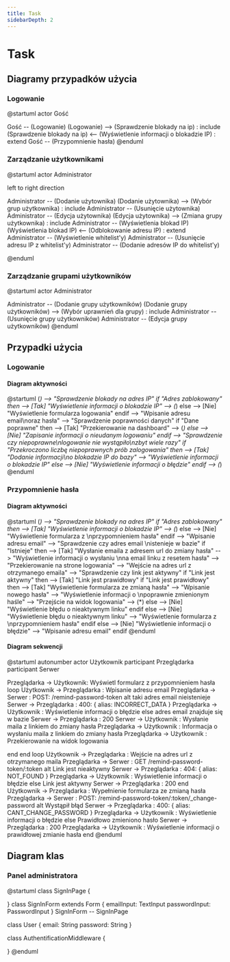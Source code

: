```yaml
---
title: Task
sidebarDepth: 2
---
```


# Task
## Diagramy przypadków użycia

### Logowanie
@startuml
actor Gość

Gość -- (Logowanie)
(Logowanie) --> (Sprawdzenie blokady na ip) : include
(Sprawdzenie blokady na ip) <-- (Wyświetlenie informacji o blokadzie IP) : extend
Gość -- (Przypomnienie hasła)
@enduml

### Zarządzanie użytkownikami

@startuml
actor Administrator

left to right direction

Administrator -- (Dodanie użytownika)
(Dodanie użytownika) --> (Wybór grup użytkownika) : include
Administrator -- (Usunięcie użytownika)
Administrator -- (Edycja użytownika)
(Edycja użytownika) --> (Zmiana grupy użytkownika) : include
Administrator -- (Wyświetlenia blokad IP)
(Wyświetlenia blokad IP) <-- (Odblokowanie adresu IP) : extend
Administrator -- (Wyświetlenie whitelist'y)
Administrator -- (Usunięcie adresu IP z whitelist'y)
Administrator -- (Dodanie adresów IP do whitelist'y)

@enduml

### Zarządzanie grupami użytkowników

@startuml
actor Administrator

Administrator -- (Dodanie grupy użytkowników)
(Dodanie grupy użytkowników) --> (Wybór uprawnień dla grupy) : include
Administrator -- (Usunięcie grupy użytkowników)
Administrator -- (Edycja grupy użytkowników)
@enduml

## Przypadki użycia 
### Logowanie
#### Diagram aktywności
@startuml
(*) --> "Sprawdzenie blokady na adres IP"
if "Adres zablokowany" then
    --> [Tak] "Wyświetlenie informacji o blokadzie IP"
    --> (*)
else
    --> [Nie] "Wyświetlenie formularza logowania"
endif
--> "Wpisanie adresu email\noraz hasła"
--> "Sprawdzenie poprawności danych"
if "Dane poprawne" then
    --> [Tak] "Przekierowanie na dashboard"
    --> (*)
else
    --> [Nie] "Zapisanie informacji o nieudanym logowaniu"
endif
--> "Sprawdzenie czy niepoprawne\nlogowanie nie wystąpiło\nzbyt wiele razy"
if "Przekroczono liczbę niepoprawnych prób zalogowania" then
    --> [Tak] "Dodanie informacji\no blokadzie IP do bazy"
    --> "Wyświetlenie informacji o blokadzie IP"
else 
    --> [Nie] "Wyświetlenie informacji o błędzie"
endif
--> (*)
@enduml


### Przypomnienie hasła
#### Diagram aktywności
@startuml
(*) --> "Sprawdzenie blokady na adres IP"
if "Adres zablokowany" then
    --> [Tak] "Wyświetlenie informacji o blokadzie IP"
    --> (*)
else
    --> [Nie] "Wyświetlenie formularza z \nprzypomnieniem hasła"
endif
--> "Wpisanie adresu email"
--> "Sprawdzenie czy adres email \nistenieje w bazie"
if "Istnieje" then
    --> [Tak] "Wysłanie emaila z adresem url do zmiany hasła"
    --> "Wyświetlenie informacji o wysłaniu \nna email linku z resetem hasła"
    --> "Przekierowanie na strone logowania"
    --> "Wejście na adres url z otrzymanego emaila"
    --> "Sprawdzenie czy link jest aktywny"
    if "Link jest aktywny" then
      --> [Tak] "Link jest prawidłowy"
      if "Link jest prawidłowy" then
        --> [Tak] "Wyświetlenie formularza ze zmianą hasła"
        --> "Wpisanie nowego hasła"
        --> "Wyświetlenie informacji o \npoprawnie zmienionym haśle"
        --> "Przejście na widok logowania"
        --> (*)
      else
        --> [Nie] "Wyświetlenie błędu o nieaktywnym linku"
      endif
    else
        --> [Nie] "Wyświetlenie błędu o nieaktywnym linku"
        --> "Wyświetlenie formularza z \nprzypomnieniem hasła"
    endif
else
    --> [Nie] "Wyświetlenie informacji o błędzie"
    --> "Wpisanie adresu email"
endif
@enduml
#### Diagram sekwencji
@startuml
autonumber
actor Użytkownik
participant Przeglądarka
participant Serwer

Przeglądarka -> Użytkownik: Wyświetl formularz z przypomnieniem hasła
loop
Użytkownik -> Przeglądarka : Wpisanie adresu email
Przeglądarka -> Serwer : POST: /remind-password-token
alt taki adres email nieistenieje
    Serwer -> Przeglądarka : 400: { alias: INCORRECT_DATA }
    Przeglądarka -> Użytkownik : Wyświetlenie informacji o błędzie
else adres email znajduje się w bazie
    Serwer -> Przeglądarka : 200
    Serwer -> Użytkownik : Wysłanie maila z linkiem do zmiany hasła
    Przeglądarka -> Użytkownik : Informacja o wysłaniu maila z linkiem do zmiany hasła
    Przeglądarka -> Użytkownik : Przekierowanie na widok logowania

end
end loop
    Użytkownik -> Przeglądarka : Wejście na adres url z otrzymanego maila
    Przeglądarka -> Serwer : GET /remind-password-token/:token
alt Link jest nieaktywny
    Serwer -> Przeglądarka : 404: { alias: NOT_FOUND }
    Przeglądarka -> Użytkownik : Wyświetlenie informacji o błędzie
else Link jest aktywny
    Serwer -> Przeglądarka : 200
end
  Użytkownik -> Przeglądarka : Wypełnienie formularza ze zmianą hasła
  Przeglądarka -> Serwer : POST: /remind-password-token/:token/_change-password
alt Wystąpił błąd
    Serwer -> Przeglądarka : 400: { alias: CANT_CHANGE_PASSWORD }
    Przeglądarka -> Użytkownik : Wyświetlenie informacji o błędzie
else Prawidłowo zmieniono hasło
    Serwer -> Przeglądarka : 200
    Przeglądarka -> Użytkownik : Wyświetlenie informacji o prawidłowej zmianie hasła
end
@enduml

## Diagram klas
### Panel administratora
@startuml
class SignInPage <extends Page> {
    
}
class SignInForm extends Form {
    emailInput: TextInput
    passwordInput: PasswordInput
}
SignInForm -- SignInPage 


class User {
    email: String
    password: String
}

class AuthentificationMiddleware {
    
}
@enduml